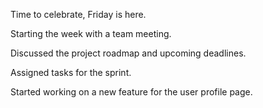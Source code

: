 Time to celebrate, Friday is here.

Starting the week with a team meeting.

Discussed the project roadmap and upcoming deadlines.

Assigned tasks for the sprint.

Started working on a new feature for the user profile page.